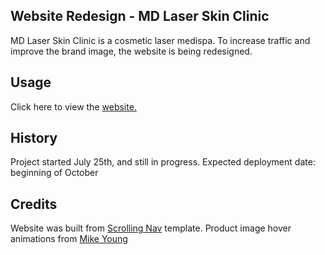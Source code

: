 
## Website Redesign - MD Laser Skin Clinic
MD Laser Skin Clinic is a cosmetic laser medispa. To increase traffic and improve the brand image, the website is being redesigned. 

## Usage
Click here to view the [website.](https://tjlam.github.io/index.html)

## History 
Project started July 25th, and still in progress. Expected deployment date: beginning of October 

## Credits 
Website was built from [Scrolling Nav](http://startbootstrap.com/template-overviews/scrolling-nav/) template. 
Product image hover animations from [Mike Young](https://miketricking.github.io/dist/)

